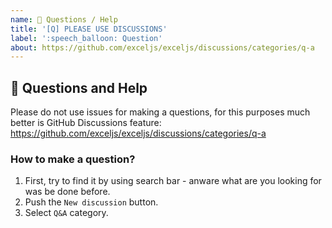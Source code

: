 ```yaml
---
name: 💬 Questions / Help
title: '[Q] PLEASE USE DISCUSSIONS'
label: ':speech_balloon: Question'
about: https://github.com/exceljs/exceljs/discussions/categories/q-a 
---
```


## 💬 Questions and Help

Please do not use issues for making a questions, for this purposes much better is GitHub Discussions feature:
https://github.com/exceljs/exceljs/discussions/categories/q-a

### How to make a question?

1. First, try to find it by using search bar - anware what are you looking for was be done before.
2. Push the `New discussion` button.
3. Select `Q&A` category.
